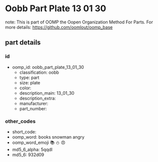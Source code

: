 # Oobb Part Plate 13 01 30  

note: This is part of OOMP the Oopen Organization Method For Parts. For more details: https://github.com/oomlout/oomp_base

##  part details





### id
* oomp_id: oobb_part_plate_13_01_30
  * classification: oobb
  * type: part
  * size: plate
  * color: 
  * description_main: 13_01_30
  * description_extra: 
  * manufacturer: 
  * part_number: 

### other_codes
* short_code: 
* oomp_word: books snowman angry
* oomp_word_emoji :books: :snowman: :angry:
* md5_6_alpha: 5qqdl
* md5_6: 932d09